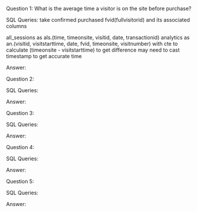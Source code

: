 Question 1: What is the average time a visitor is on the site before purchase?

SQL Queries:
take confirmed purchased fvid(fullvisitorid) and its associated columns 

all_sessions as als.(time, timeonsite, visitid, date, transactionid) 
analytics as an.(visitid, visitstarttime, date, fvid, timeonsite, visitnumber)
with cte to calculate (timeonsite - visitstarttime) to get difference
may need to cast timestamp to get accurate time


Answer: 



Question 2: 

SQL Queries:

Answer:



Question 3: 

SQL Queries:

Answer:



Question 4: 

SQL Queries:

Answer:



Question 5: 

SQL Queries:

Answer:
